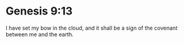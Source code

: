 # Genesis 9:13

I have set my bow in the cloud, and it shall be a sign of the covenant between me and the earth.
